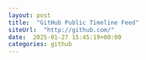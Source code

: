 ```yaml
---
layout: post
title:  "GitHub Public Timeline Feed"
siteUrl:  "http://github.com/"
date:  2025-01-27 15:45:19+00:00
categories: github
---
```

